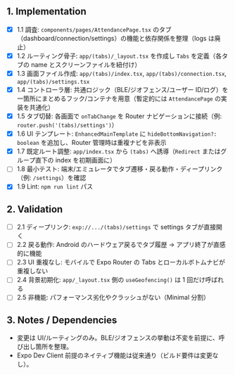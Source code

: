 ## 1. Implementation

- [x] 1.1 調査: `components/pages/AttendancePage.tsx` のタブ（dashboard/connection/settings）の機能と依存関係を整理（logs は廃止）
- [x] 1.2 ルーティング骨子: `app/(tabs)/_layout.tsx` を作成し `Tabs` を定義（各タブの name とスクリーンファイルを紐付け）
- [x] 1.3 画面ファイル作成: `app/(tabs)/index.tsx`, `app/(tabs)/connection.tsx`, `app/(tabs)/settings.tsx`
- [x] 1.4 コントローラ層: 共通ロジック（BLE/ジオフェンス/ユーザー ID/ログ）を一箇所にまとめるフック/コンテナを用意（暫定的には `AttendancePage` の実装を共通化）
- [x] 1.5 タブ切替: 各画面で `onTabChange` を Router ナビゲーションに接続（例: `router.push('(tabs)/settings')`）
- [x] 1.6 UI テンプレート: `EnhancedMainTemplate` に `hideBottomNavigation?: boolean` を追加し、Router 管理時は重複ナビを非表示
- [x] 1.7 既定ルート調整: `app/index.tsx` から `(tabs)` へ誘導（`Redirect` またはグループ直下の index を初期画面に）
- [ ] 1.8 最小テスト: 端末/エミュレータでタブ遷移・戻る動作・ディープリンク（例: `/settings`）を確認
- [x] 1.9 Lint: `npm run lint` パス

## 2. Validation

- [ ] 2.1 ディープリンク: `exp://.../(tabs)/settings` で settings タブが直接開く
- [ ] 2.2 戻る動作: Android のハードウェア戻るでタブ履歴 → アプリ終了が直感的に機能
- [ ] 2.3 UI 重複なし: モバイルで Expo Router の Tabs とローカルボトムナビが重複しない
- [ ] 2.4 背景初期化: `app/_layout.tsx` 側の `useGeofencing()` は 1 回だけ呼ばれる
- [ ] 2.5 非機能: パフォーマンス劣化やクラッシュがない（Minimal 分割）

## 3. Notes / Dependencies

- 変更は UI/ルーティングのみ。BLE/ジオフェンスの挙動は不変を前提に、呼び出し箇所を整理。
- Expo Dev Client 前提のネイティブ機能は従来通り（ビルド要件は変更なし）。
